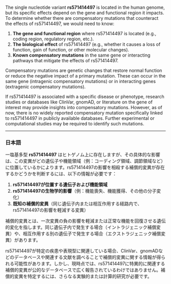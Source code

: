 The single nucleotide variant **rs571414497** is located in the human genome, but its specific effects depend on the gene and functional region it impacts. To determine whether there are compensatory mutations that counteract the effects of rs571414497, we would need to know:

1. **The gene and functional region** where rs571414497 is located (e.g., coding region, regulatory region, etc.).
2. **The biological effect** of rs571414497 (e.g., whether it causes a loss of function, gain of function, or other molecular changes).
3. **Known compensatory mutations** in the same gene or interacting pathways that mitigate the effects of rs571414497.

Compensatory mutations are genetic changes that restore normal function or reduce the negative impact of a primary mutation. These can occur in the same gene (intragenic compensatory mutations) or in interacting genes (extragenic compensatory mutations).

If rs571414497 is associated with a specific disease or phenotype, research studies or databases like ClinVar, gnomAD, or literature on the gene of interest may provide insights into compensatory mutations. However, as of now, there is no widely reported compensatory mutation specifically linked to rs571414497 in publicly available databases. Further experimental or computational studies may be required to identify such mutations.

---

### 日本語
一塩基多型 **rs571414497** はヒトゲノム上に存在しますが、その具体的な影響は、この変異がどの遺伝子や機能領域（例：コーディング領域、調節領域など）に位置しているかによります。rs571414497の影響を相殺する補償的変異が存在するかどうかを判断するには、以下の情報が必要です：

1. **rs571414497が位置する遺伝子および機能領域**  
2. **rs571414497の生物学的影響**（例：機能喪失、機能獲得、その他の分子変化）  
3. **既知の補償的変異**（同じ遺伝子内または相互作用する経路内で、rs571414497の影響を軽減する変異）

補償的変異とは、一次変異の負の影響を軽減または正常な機能を回復させる遺伝的変化を指します。同じ遺伝子内で発生する場合（イントラジェニック補償変異）や、相互作用する別の遺伝子で発生する場合（エクストラジェニック補償変異）があります。

rs571414497が特定の疾患や表現型に関連している場合、ClinVar、gnomADなどのデータベースや関連する文献を調べることで補償的変異に関する情報が得られる可能性があります。しかし、現時点では、rs571414497に特異的に関連する補償的変異が公的なデータベースで広く報告されているわけではありません。補償的変異を特定するには、さらなる実験的または計算的研究が必要です。

